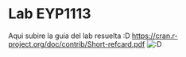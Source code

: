 # Lab EYP1113
Aqui subire la guia del lab resuelta :D
https://cran.r-project.org/doc/contrib/Short-refcard.pdf
![:D](https://i.pinimg.com/564x/2a/0e/bd/2a0ebd0dfe8ee15b2feafc4b5fa8b6a4.jpg)

